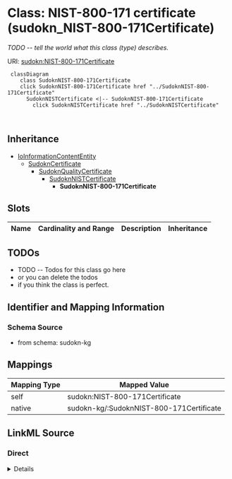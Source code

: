 

# Class: NIST-800-171 certificate (sudokn_NIST-800-171Certificate)


_TODO -- tell the world what this class (type) describes._





URI: [sudokn:NIST-800-171Certificate](http://asu.edu/semantics/SUDOKN/NIST-800-171Certificate)






```mermaid
 classDiagram
    class SudoknNIST-800-171Certificate
    click SudoknNIST-800-171Certificate href "../SudoknNIST-800-171Certificate"
      SudoknNISTCertificate <|-- SudoknNIST-800-171Certificate
        click SudoknNISTCertificate href "../SudoknNISTCertificate"
      
      
```





## Inheritance
* [IoInformationContentEntity](../classes/IoInformationContentEntity.md)
    * [SudoknCertificate](../classes/SudoknCertificate.md)
        * [SudoknQualityCertificate](../classes/SudoknQualityCertificate.md)
            * [SudoknNISTCertificate](../classes/SudoknNISTCertificate.md)
                * **SudoknNIST-800-171Certificate**



## Slots

| Name | Cardinality and Range | Description | Inheritance |
| ---  | --- | --- | --- |









## TODOs

* TODO -- Todos for this class go here
* or you can delete the todos
* if you think the class is perfect.

## Identifier and Mapping Information







### Schema Source


* from schema: sudokn-kg




## Mappings

| Mapping Type | Mapped Value |
| ---  | ---  |
| self | sudokn:NIST-800-171Certificate |
| native | sudokn-kg/:SudoknNIST-800-171Certificate |







## LinkML Source

<!-- TODO: investigate https://stackoverflow.com/questions/37606292/how-to-create-tabbed-code-blocks-in-mkdocs-or-sphinx -->

### Direct

<details>
```yaml
name: sudokn_NIST-800-171Certificate
description: TODO -- tell the world what this class (type) describes.
title: NIST-800-171 certificate
todos:
- TODO -- Todos for this class go here
- or you can delete the todos
- if you think the class is perfect.
notes:
- Class with 0 occurences.
from_schema: sudokn-kg
is_a: sudokn_NISTCertificate
class_uri: sudokn:NIST-800-171Certificate

```
</details>

### Induced

<details>
```yaml
name: sudokn_NIST-800-171Certificate
description: TODO -- tell the world what this class (type) describes.
title: NIST-800-171 certificate
todos:
- TODO -- Todos for this class go here
- or you can delete the todos
- if you think the class is perfect.
notes:
- Class with 0 occurences.
from_schema: sudokn-kg
is_a: sudokn_NISTCertificate
class_uri: sudokn:NIST-800-171Certificate

```
</details>